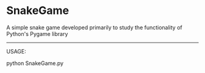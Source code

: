 # SnakeGame

A simple snake game developed primarily to study the functionality of Python's Pygame library
<hr>
USAGE:

python SnakeGame.py
